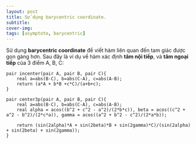 ```yaml
---
layout: post
title: Sử dụng barycentric coordinate.
subtitle: 
cover-img:
tags: [asymptote, barycentric]
---
```


Sử dụng **barycentric coordinate** để viết hàm liên quan đến tam giác được gọn gàng hơn. Sau đây là ví dụ về hàm xác định **tâm nội tiếp**, và **tâm ngoại tiếp** của 3 điểm A, B, C:

```asy   
pair incenter(pair A, pair B, pair C){
	real a=abs(B-C), b=abs(C-A), c=abs(A-B);
	return (a*A + b*B +c*C)/(a+b+c);
}

pair center3p(pair A, pair B, pair C){
	real a=abs(B-C), b=abs(C-A), c=abs(A-B);
	real alpha = acos((b^2 + c^2 - a^2)/(2*b*c)), beta = acos((c^2 + a^2 - b^2)/(2*c*a)), gamma = acos((a^2 + b^2 - c^2)/(2*a*b));
	
	return (sin(2alpha)*A + sin(2beta)*B + sin(2gamma)*C)/(sin(2alpha) + sin(2beta) + sin(2gamma));
}
```
